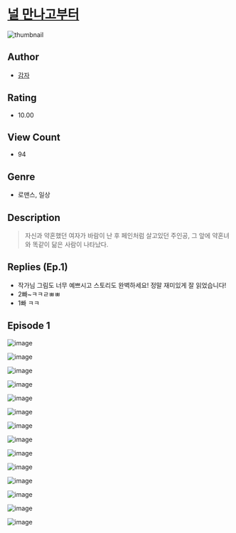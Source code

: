 # [널 만나고부터](https://comic.naver.com/challenge/list?titleId=810180)
![thumbnail](https://image-comic.pstatic.net/user_contents_data/challenge_comic/2023/05/23/360548/upload_7004842771592000356_480x623.jpeg)

## Author
- [감자](https://comic.naver.com/artistTitle?id=360548)

## Rating
- 10.00

## View Count
- 94

## Genre
- 로맨스, 일상

## Description
> 자신과 약혼했던 여자가 바람이 난 후 페인처럼 살고있던 주인공, 그 앞에 약혼녀와 똑같이 닮은 사람이 나타났다.

## Replies (Ep.1)
- 작가님 그림도 너무 예쁘시고 스토리도 완벽하세요! 정말 재미있게 잘 읽었습니다!
- 2빠~ㅋㅋㄹㅃㅃ
- 1빠 ㅋㅋ

## Episode 1
![image](https://image-comic.pstatic.net/user_contents_data/challenge_comic/2023/05/23/360548/upload_3690199845348391219.jpeg)

![image](https://image-comic.pstatic.net/user_contents_data/challenge_comic/2023/05/23/360548/upload_3906935573929288752.jpeg)

![image](https://image-comic.pstatic.net/user_contents_data/challenge_comic/2023/05/23/360548/upload_3761738470737208115.jpeg)

![image](https://image-comic.pstatic.net/user_contents_data/challenge_comic/2023/05/23/360548/upload_7306074666570114361.jpeg)

![image](https://image-comic.pstatic.net/user_contents_data/challenge_comic/2023/05/23/360548/upload_3907217053197678948.jpeg)

![image](https://image-comic.pstatic.net/user_contents_data/challenge_comic/2023/05/23/360548/upload_3761178797759936358.jpeg)

![image](https://image-comic.pstatic.net/user_contents_data/challenge_comic/2023/05/23/360548/upload_7292506688768325475.jpeg)

![image](https://image-comic.pstatic.net/user_contents_data/challenge_comic/2023/05/23/360548/upload_7003434086743683938.jpeg)

![image](https://image-comic.pstatic.net/user_contents_data/challenge_comic/2023/05/23/360548/upload_7162192781198242872.jpeg)

![image](https://image-comic.pstatic.net/user_contents_data/challenge_comic/2023/05/23/360548/upload_4135210881638557238.jpeg)

![image](https://image-comic.pstatic.net/user_contents_data/challenge_comic/2023/05/23/360548/upload_7162190595080152627.jpeg)

![image](https://image-comic.pstatic.net/user_contents_data/challenge_comic/2023/05/23/360548/upload_7003715553197503078.jpeg)

![image](https://image-comic.pstatic.net/user_contents_data/challenge_comic/2023/05/23/360548/upload_3775254758506770480.jpeg)

![image](https://image-comic.pstatic.net/user_contents_data/challenge_comic/2023/05/23/360548/upload_3990863478337386546.jpeg)
